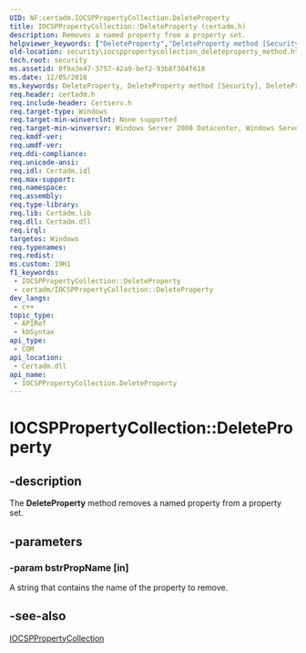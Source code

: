 ```yaml
---
UID: NF:certadm.IOCSPPropertyCollection.DeleteProperty
title: IOCSPPropertyCollection::DeleteProperty (certadm.h)
description: Removes a named property from a property set.
helpviewer_keywords: ["DeleteProperty","DeleteProperty method [Security]","DeleteProperty method [Security]","IOCSPPropertyCollection interface","IOCSPPropertyCollection interface [Security]","DeleteProperty method","IOCSPPropertyCollection.DeleteProperty","IOCSPPropertyCollection::DeleteProperty","certadm/IOCSPPropertyCollection::DeleteProperty","security.iocsppropertycollection_deleteproperty_method"]
old-location: security\iocsppropertycollection_deleteproperty_method.htm
tech.root: security
ms.assetid: 0f9a3e47-3757-42a9-bef2-93b8f304f618
ms.date: 12/05/2018
ms.keywords: DeleteProperty, DeleteProperty method [Security], DeleteProperty method [Security],IOCSPPropertyCollection interface, IOCSPPropertyCollection interface [Security],DeleteProperty method, IOCSPPropertyCollection.DeleteProperty, IOCSPPropertyCollection::DeleteProperty, certadm/IOCSPPropertyCollection::DeleteProperty, security.iocsppropertycollection_deleteproperty_method
req.header: certadm.h
req.include-header: Certserv.h
req.target-type: Windows
req.target-min-winverclnt: None supported
req.target-min-winversvr: Windows Server 2008 Datacenter, Windows Server 2008 Enterprise [desktop apps only]
req.kmdf-ver: 
req.umdf-ver: 
req.ddi-compliance: 
req.unicode-ansi: 
req.idl: Certadm.idl
req.max-support: 
req.namespace: 
req.assembly: 
req.type-library: 
req.lib: Certadm.lib
req.dll: Certadm.dll
req.irql: 
targetos: Windows
req.typenames: 
req.redist: 
ms.custom: 19H1
f1_keywords:
 - IOCSPPropertyCollection::DeleteProperty
 - certadm/IOCSPPropertyCollection::DeleteProperty
dev_langs:
 - c++
topic_type:
 - APIRef
 - kbSyntax
api_type:
 - COM
api_location:
 - Certadm.dll
api_name:
 - IOCSPPropertyCollection.DeleteProperty
---
```


# IOCSPPropertyCollection::DeleteProperty


## -description

The <b>DeleteProperty</b> method removes a named property from a property set.

## -parameters

### -param bstrPropName [in]

A string that contains the name of the property to remove.

## -see-also

<a href="https://docs.microsoft.com/windows/desktop/api/certadm/nn-certadm-iocsppropertycollection">IOCSPPropertyCollection</a>

